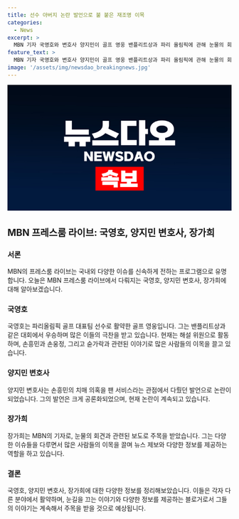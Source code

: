 ```yaml
---
title: 선수 아버지 논란 발언으로 불 붙은 재조명 이목
categories:
  - News
excerpt: >
  MBN 기자 국영호와 변호사 양지민이 골프 영웅 밴플리트상과 파리 올림픽에 관해 눈물의 회견을 했다. 골프 해설위원 박세리와 손웅정도 참석해 감동의 순간을 함께했다. #MBN #프레스룸LIVE #국영호 #양지민 #밴플리트상 #파리올림픽 #눈물의회견
feature_text: >
  MBN 기자 국영호와 변호사 양지민이 골프 영웅 밴플리트상과 파리 올림픽에 관해 눈물의 회견을 했다. 골프 해설위원 박세리와 손웅정도 참석해 감동의 순간을 함께했다. #MBN #프레스룸LIVE #국영호 #양지민 #밴플리트상 #파리올림픽 #눈물의회견
image: '/assets/img/newsdao_breakingnews.jpg'
---
```


<p><img src="/assets/img/newsdao_breakingnews.jpg" alt="koreaapp 속보" /></p>

<h2>MBN 프레스룸 라이브: 국영호, 양지민 변호사, 장가희</h2>

<h3>서론</h3>

<p>MBN의 프레스룸 라이브는 국내외 다양한 이슈를 신속하게 전하는 프로그램으로 유명합니다. 오늘은 MBN 프레스룸 라이브에서 다뤄지는 국영호, 양지민 변호사, 장가희에 대해 알아보겠습니다.</p>

<h3>국영호</h3>

<p>국영호는 파리올림픽 골프 대표팀 선수로 활약한 골프 영웅입니다. 그는 밴플리트상과 같은 대회에서 우승하며 많은 이들의 극찬을 받고 있습니다. 현재는 해설 위원으로 활동하며, 손흥민과 손웅정, 그리고 숟가락과 관련된 이야기로 많은 사람들의 이목을 끌고 있습니다.</p>

<h3>양지민 변호사</h3>

<p>양지민 변호사는 손흥민의 치매 의혹을 팬 서비스라는 관점에서 다뤘던 발언으로 논란이 되었습니다. 그의 발언은 크게 공론화되었으며, 현재 논란이 계속되고 있습니다.</p>

<h3>장가희</h3>

<p>장가희는 MBN의 기자로, 눈물의 회견과 관련된 보도로 주목을 받았습니다. 그는 다양한 이슈들을 다루면서 많은 사람들의 이목을 끌며 뉴스 제보와 다양한 정보를 제공하는 역할을 하고 있습니다.</p>

<h3>결론</h3>

<p>국영호, 양지민 변호사, 장가희에 대한 다양한 정보를 정리해보았습니다. 이들은 각자 다른 분야에서 활약하며, 눈길을 끄는 이야기와 다양한 정보를 제공하는 블로거로서 그들의 이야기는 계속해서 주목을 받을 것으로 예상됩니다.</p>

